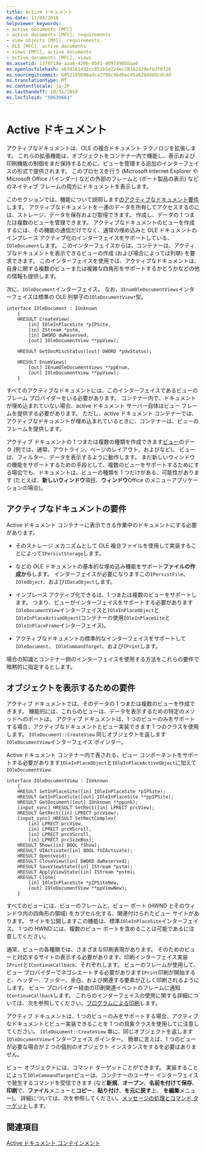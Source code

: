 ```yaml
---
title: Active ドキュメント
ms.date: 11/04/2016
helpviewer_keywords:
- active documents [MFC]
- active documents [MFC], requirements
- view objects [MFC], requirements
- OLE [MFC], active documents
- views [MFC], active documents
- active documents [MFC], views
ms.assetid: 1378f18e-aaa6-420b-8501-4b974905baa0
ms.openlocfilehash: e6f8161432cc951b5e224ec28142429efbdf0726
ms.sourcegitcommit: 6052185696adca270bc9bdbec45a626dd89cdcdd
ms.translationtype: MT
ms.contentlocale: ja-JP
ms.lasthandoff: 10/31/2018
ms.locfileid: "50639661"
---
```

# <a name="active-documents"></a>Active ドキュメント

アクティブなドキュメントは、OLE の複合ドキュメント テクノロジを拡張します。 これらの拡張機能は、オブジェクトをコンテナー内で機能し、表示および印刷機能の制御をまだ保持するために、ビューを管理する追加のインターフェイスの形式で提供されます。 このプロセスを行う (Microsoft Internet Explorer や Microsoft Office バインダー) などの外部のフレームと (ポート製品の表示) などのネイティブ フレームの両方にドキュメントを表示します。

このセクションでは、機能について説明します[のアクティブなドキュメント要件](#requirements_for_active_documents)します。 アクティブなドキュメントを一連のデータを所有してアクセスするのには、ストレージ、データを保存および取得できます。 作成し、データの 1 つまたは複数のビューを管理できます。 アクティブなドキュメントのビューを作成するには、その機能の通信だけでなく、通常の埋め込みと OLE ドキュメントのインプレース アクティブ化のインターフェイスをサポートしている、`IOleDocument`します。 このインターフェイスからは、コンテナーは、アクティブなドキュメントを表示できるビューの作成 (および場合によっては列挙) を要求できます。 このインターフェイスを使用では、アクティブなドキュメントは、自身に関する複数のビューまたは複雑な四角形をサポートするかどうかなどの他の情報も提供します。

次に、`IOleDocument`インターフェイス。 なお、`IEnumOleDocumentViews`インターフェイスは標準の OLE 列挙子の`IOleDocumentView*`型。

```
interface IOleDocument : IUnknown
    {
    HRESULT CreateView(
        [in] IOleInPlaceSite *pIPSite,
        [in] IStream *pstm,
        [in] DWORD dwReserved,
        [out] IOleDocumentView **ppView);

    HRESULT GetDocMiscStatus([out] DWORD *pdwStatus);

    HRESULT EnumViews(
        [out] IEnumOleDocumentViews **ppEnum,
        [out] IOleDocumentView **ppView);
    }
```

すべてのアクティブなドキュメントには、このインターフェイスであるビューのフレーム プロバイダーをいる必要があります。 コンテナー内で、ドキュメントが埋め込まれていない場合、active ドキュメント サーバー自体はビュー フレームを提供する必要があります。 ただし、active ドキュメント コンテナーでは、アクティブなドキュメントが埋め込まれているときに、コンテナーは、ビューのフレームを提供します。

アクティブ ドキュメントの 1 つまたは複数の種類を作成できます[ビュー](#requirements_for_view_objects)のデータ (例では、通常、アウトライン、ページのレイアウト、およびなど)。 ビューは、フィルター、データを表示するように動作します。 まだ新しいウィンドウの機能をサポートするための手段として、複数のビューをサポートするためにする場合でも、ドキュメントは、ビューの種類を 1 つだけがある、可能性があります (たとえば、**新しいウィンドウ**項目、**ウィンドウ**Office のメニューアプリケーションの場合)。

##  <a name="requirements_for_active_documents"></a> アクティブなドキュメントの要件

Active ドキュメント コンテナーに表示できる作業中のドキュメントにする必要があります。

- そのストレージ メカニズムとして OLE 複合ファイルを使用して実装することによって`IPersistStorage`します。

- などの OLE ドキュメントの基本的な埋め込み機能をサポート**ファイルの作成から**します。 インターフェイスが必要になりますこの`IPersistFile`、 `IOleObject`、および`IDataObject`します。

- インプレース アクティブ化できるは、1 つまたは複数のビューをサポートします。 つまり、ビューがインターフェイスをサポートする必要があります`IOleDocumentView`インターフェイスと`IOleInPlaceObject`と`IOleInPlaceActiveObject`(コンテナーの使用`IOleInPlaceSite`と`IOleInPlaceFrame`インターフェイス)。

- アクティブなドキュメントの標準的なインターフェイスをサポートして`IOleDocument`、 `IOleCommandTarget`、および`IPrint`します。

場合の知識とコンテナー側のインターフェイスを使用する方法をこれらの要件で暗黙的に指定するとします。

##  <a name="requirements_for_view_objects"></a> オブジェクトを表示するための要件

アクティブ ドキュメントでは、そのデータの 1 つまたは複数のビューを作成できます。 機能的には、これらのビューは、データを表示するための特定のメソッドへのポートは。 アクティブ ドキュメントは、1 つのビューのみをサポートする場合、アクティブなドキュメントとビュー実装できます 1 つのクラスを使用します。 `IOleDocument::CreateView` 同じオブジェクトを返します`IOleDocumentView`インターフェイス ポインター。

Active ドキュメント コンテナー内で表される、ビュー コンポーネントをサポートする必要があります`IOleInPlaceObject`と`IOleInPlaceActiveObject`に加えて`IOleDocumentView`:

```
interface IOleDocumentView : IUnknown
    {
    HRESULT SetInPlaceSite([in] IOleInPlaceSite *pIPSite);
    HRESULT GetInPlaceSite([out] IOleInPlaceSite **ppIPSite);
    HRESULT GetDocument([out] IUnknown **ppunk);
    [input_sync] HRESULT SetRect([in] LPRECT prcView);
    HRESULT GetRect([in] LPRECT prcView);
    [input_sync] HRESULT SetRectComplex(
        [in] LPRECT prcView,
        [in] LPRECT prcHScroll,
        [in] LPRECT prcVScroll,
        [in] LPRECT prcSizeBox);
    HRESULT Show([in] BOOL fShow);
    HRESULT UIActivate([in] BOOL fUIActivate);
    HRESULT Open(void);
    HRESULT CloseView([in] DWORD dwReserved);
    HRESULT SaveViewState([in] IStream *pstm);
    HRESULT ApplyViewState([in] IStream *pstm);
    HRESULT Clone(
        [in] IOleInPlaceSite *pIPSiteNew,
        [out] IOleDocumentView **ppViewNew);
    }
```

すべてのビューには、ビューのフレームと、ビュー ポート (HWND とそのウィンドウ内の四角形の領域) をカプセル化する、関連付けられたビュー サイトがあります。 サイトを公開しますこの機能は、標準`IOleInPlaceSite`インターフェイス。 1 つの HWND には、複数のビュー ポートを含めることは可能であるに注意してください。

通常、ビューの各種類では、さまざまな印刷表現があります。 そのためのビューと対応するサイトの表示する必要があります、印刷インターフェイス実装`IPrint`と`IContinueCallback`、それぞれします。 ビューのフレームが使用して、ビュー プロバイダーでネゴシエートする必要があります`IPrint`印刷が開始すると、ヘッダー、フッター、余白、および関連する要素が正しく印刷されるようにします。 ビュー プロバイダー経由の印刷関連イベントのフレームに通知`IContinueCallback`します。 これらのインターフェイスの使用に関する詳細については、次を参照してください。[プログラムによる印刷](../mfc/programmatic-printing.md)します。

アクティブ ドキュメントは、1 つのビューのみをサポートする場合、アクティブなドキュメントとビュー実装できることを 1 つの具象クラスを使用してに注意してください。 `IOleDocument::CreateView` 単に、同じオブジェクトを返します`IOleDocumentView`インターフェイス ポインター。 簡単に言えば、1 つのビューが必要な場合が 2 つの個別のオブジェクト インスタンスをするを必要はありません。

ビュー オブジェクトには、コマンド ターゲットことができます。 実装することによって`IOleCommandTarget`ビューは、コンテナーのユーザー インターフェイスで発生するコマンドを受信できます (など**新規**、**オープン**、**名前を付けて保存**、 **印刷**で、**ファイル**メニューと**コピー**、**貼り付け**、**を元に戻す**上、 **を編集**メニュー)。 詳細については、次を参照してください。[メッセージの処理とコマンド ターゲット](../mfc/message-handling-and-command-targets.md)します。

## <a name="see-also"></a>関連項目

[Active ドキュメント コンテインメント](../mfc/active-document-containment.md)

